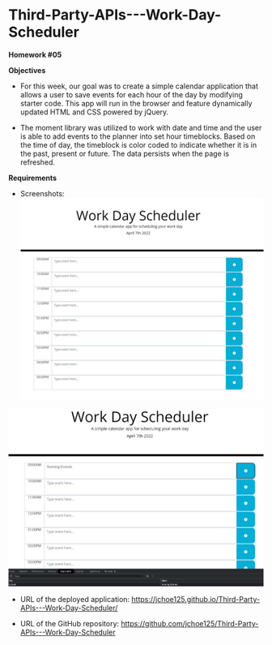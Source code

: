 # Third-Party-APIs---Work-Day-Scheduler

**Homework #05**

**Objectives**
* For this week, our goal was to create a simple calendar application that allows a user to save events for each hour of the day by modifying starter code. This app will run in the browser and feature dynamically updated HTML and CSS powered by jQuery.

* The moment library was utilized to work with date and time and the user is able to add events to the planner into set hour timeblocks. Based on the time of day, the timeblock is color coded to indicate whether it is in the past, present or future. The data persists when the page is refreshed.

**Requirements**
* Screenshots:
![Scheduler main page screenshot](https://github.com/jchoe125/Third-Party-APIs---Work-Day-Scheduler/blob/main/Screenshots/work%20day%20scheduler.JPG)

![Persistent data screenshot](https://github.com/jchoe125/Third-Party-APIs---Work-Day-Scheduler/blob/main/Screenshots/Persisting%20data.JPG)

* URL of the deployed application:
  https://jchoe125.github.io/Third-Party-APIs---Work-Day-Scheduler/

* URL of the GitHub repository:
  https://github.com/jchoe125/Third-Party-APIs---Work-Day-Scheduler
